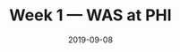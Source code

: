 ---
layout: game
title: Week 1 — WAS at PHI
season: 2019
game_id: 2019_01_WAS_PHI
week: 1
date: 2019-09-08
home_team: PHI
away_team: WAS
final_home: 
final_away: 
pbp_url: /assets/data/pbp/2019/2019_01_WAS_PHI.csv.gz
---